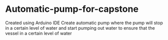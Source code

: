 # Automatic-pump-for-capstone
Created using Arduino IDE
Create automatic pump where the pump will stop in a certain level of water and start pumping out water to ensure that the vessel in a certain level of water
